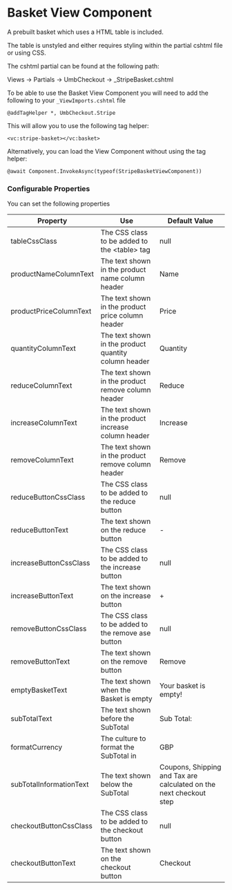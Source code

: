 # Basket View Component

A prebuilt basket which uses a HTML table is included.

The table is unstyled and either requires styling within the partial cshtml file or using CSS.

The cshtml partial can be found at the following path:

Views -> Partials -> UmbCheckout -> \_StripeBasket.cshtml

To be able to use the Basket View Component you will need to add the following to your `_ViewImports.cshtml` file

```cshtml
@addTagHelper *, UmbCheckout.Stripe
```

This will allow you to use the following tag helper:

```cshtml
<vc:stripe-basket></vc:basket>
```

Alternatively, you can load the View Component without using the tag helper:

```cshtml
@await Component.InvokeAsync(typeof(StripeBasketViewComponent))
```

### Configurable Properties

You can set the following properties

| Property                | Use                                                  | Default Value                                                      |
| ----------------------- | ---------------------------------------------------- | ------------------------------------------------------------------ |
| tableCssClass           | The CSS class to be added to the \<table> tag        | null                                                               |
| productNameColumnText   | The text shown in the product name column header     | Name                                                               |
| productPriceColumnText  | The text shown in the product price column header    | Price                                                              |
| quantityColumnText      | The text shown in the product quantity column header | Quantity                                                           |
| reduceColumnText        | The text shown in the product remove column header   | Reduce                                                             |
| increaseColumnText      | The text shown in the product increase column header | Increase                                                           |
| removeColumnText        | The text shown in the product remove column header   | Remove                                                             |
| reduceButtonCssClass    | The CSS class to be added to the reduce button       | null                                                               |
| reduceButtonText        | The text shown on the reduce button                  | -                                                                  |
| increaseButtonCssClass  | The CSS class to be added to the increase button     | null                                                               |
| increaseButtonText      | The text shown on the increase button                | +                                                                  |
| removeButtonCssClass    | The CSS class to be added to the remove ase button   | null                                                               |
| removeButtonText        | The text shown on the remove button                  | Remove                                                             |
| emptyBasketText         | The text shown when the Basket is empty              | Your basket is empty!                                              |
| subTotalText            | The text shown before the SubTotal                   | Sub Total:                                                         |
| formatCurrency          | The culture to format the SubTotal in                | GBP                                                                |
| subTotalInformationText | The text shown below the SubTotal                    | Coupons, Shipping and Tax are calculated on the next checkout step |
| checkoutButtonCssClass  | The CSS class to be added to the checkout button     | null                                                               |
| checkoutButtonText      | The text shown on the checkout button                | Checkout                                                           |

